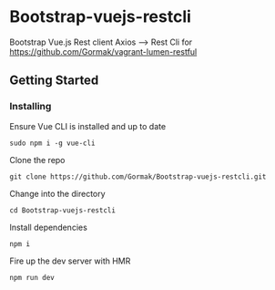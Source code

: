 # Bootstrap-vuejs-restcli
Bootstrap Vue.js Rest client Axios --> Rest Cli for https://github.com/Gormak/vagrant-lumen-restful


## Getting Started


### Installing

Ensure Vue CLI is installed and up to date
```
sudo npm i -g vue-cli
```

Clone the repo
```
git clone https://github.com/Gormak/Bootstrap-vuejs-restcli.git
```

Change into the directory
```
cd Bootstrap-vuejs-restcli
```

Install dependencies
```
npm i
```

Fire up the dev server with HMR
```
npm run dev
```
